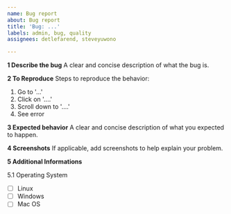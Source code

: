 ```yaml
---
name: Bug report
about: Bug report
title: 'Bug: ...'
labels: admin, bug, quality
assignees: detlefarend, steveyuwono

---
```


**1 Describe the bug**
A clear and concise description of what the bug is.

**2 To Reproduce**
Steps to reproduce the behavior:
1. Go to '...'
2. Click on '....'
3. Scroll down to '....'
4. See error

**3 Expected behavior**
A clear and concise description of what you expected to happen.

**4 Screenshots**
If applicable, add screenshots to help explain your problem.

**5 Additional Informations**

5.1 Operating System
   - [ ] Linux
   - [ ] Windows
   - [ ] Mac OS
